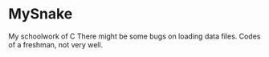 # MySnake
My schoolwork of C
There might be some bugs on loading data files.
Codes of a freshman, not very well.
